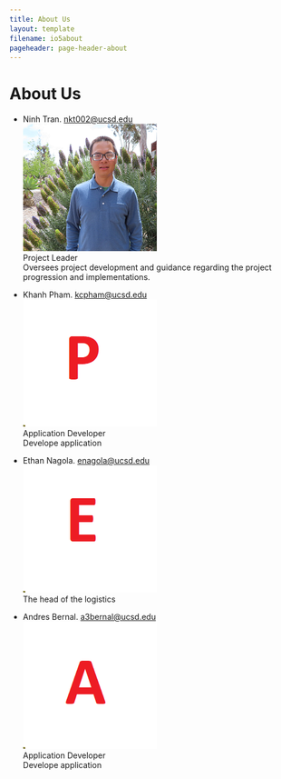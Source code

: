 ```yaml
---
title: About Us
layout: template
filename: io5about
pageheader: page-header-about
--- 
```

# About Us
- Ninh Tran. nkt002@ucsd.edu\
![image](Photos/ninhtran.png)\
Project Leader\
Oversees project development and guidance regarding the project progression and implementations.

- Khanh Pham. kcpham@ucsd.edu\
![image](Photos/khanhpham.png)\
Application Developer\
Develope application

- Ethan Nagola. enagola@ucsd.edu\
![image](Photos/ethan.png)\
The head of the logistics


- Andres Bernal. a3bernal@ucsd.edu\
![image](Photos/andres.png)\
Application Developer\
Develope application
